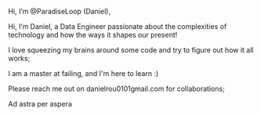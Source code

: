 Hi, I’m @ParadiseLoop (Daniel),

Hi, I’m Daniel, a Data Engineer passionate about the complexities of technology and how the ways it shapes our present!

I love squeezing my brains around some code and try to figure out how it all works;

I am a master at failing, and I'm here to learn :)

Please reach me out on danielrou0101gmail.com for collaborations;

Ad astra per aspera
